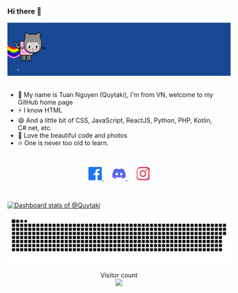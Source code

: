 ### Hi there 👋

<!--
**Niefee/niefee** is a ✨ _special_ ✨ repository because its `README.md` (this file) appears on your GitHub profile.

Here are some ideas to get you started:

- 🔭 I’m currently working on ...
- 🌱 I’m currently learning ...
- 👯 I’m looking to collaborate on ...
- 🤔 I’m looking for help with ...
- 💬 Ask me about ...
- 📫 How to reach me: ...
- 😄 Pronouns: ...
- ⚡ Fun fact: ...
- thanks profile template from Niefee : https://github.com/Niefee/niefee
-->

<div align="center">
    <img src="https://raw.githubusercontent.com/Quytaki/Quytaki/main/assets/fly.webp" height="120px" />
</div>

<br/>

- 🌱 My name is Tuan Nguyen (Quytaki), I'm from VN, welcome to my GitHub home page
- ⚡ I know HTML
- 😄 And a little bit of CSS, JavaScript, ReactJS, Python, PHP, Kotlin, C#.net, etc.
- 💖 Love the beautiful code and photos
- 🔥 One is never too old to learn.

<br/>

<!-- Social links -->
<p align="center">
  <a href="https://facebook.com/quytisnotwibu" target="_blank" rel="noopener noreferrer" style="margin-right:20px;">
    <svg role="img" viewBox="0 0 24 24" width="30" height="30" fill="#1877F2" xmlns="http://www.w3.org/2000/svg">
      <title>Facebook</title>
      <path d="M22.675 0h-21.35C.595 0 0 .594 0 1.326v21.348C0 23.406.595 24 1.326 24H12.82v-9.294H9.692v-3.622h3.127V8.413c0-3.1 1.894-4.788 4.659-4.788 1.325 0 2.464.099 2.796.143v3.24l-1.918.001c-1.504 0-1.796.715-1.796 1.763v2.31h3.59l-.467 3.622h-3.123V24h6.116C23.405 24 24 23.406 24 22.674V1.326C24 .594 23.405 0 22.675 0z"/>
    </svg>
  </a>
  <a href="https://discord.gg/qkdqgUuq" target="_blank" rel="noopener noreferrer" style="margin-right:20px;">
    <svg role="img" viewBox="0 0 24 24" width="30" height="30" fill="#5865F2" xmlns="http://www.w3.org/2000/svg">
      <title>Discord</title>
      <path d="M20.317 4.3698a19.7913 19.7913 0 00-4.8851-1.5152.0741.0741 0 00-.0785.0371c-.211.3753-.4447.8648-.6083 1.2495-1.8447-.2762-3.68-.2762-5.4868 0-.1636-.3933-.4058-.8742-.6177-1.2495a.077.077 0 00-.0785-.037 19.7363 19.7363 0 00-4.8852 1.515.0699.0699 0 00-.0321.0277C.5334 9.0458-.319 13.5799.0992 18.0578a.0824.0824 0 00.0312.0561c2.0528 1.5076 4.0413 2.4228 5.9929 3.0294a.0777.0777 0 00.0842-.0276c.4616-.6304.8731-1.2952 1.226-1.9942a.076.076 0 00-.0416-.1057c-.6528-.2476-1.2743-.5495-1.8722-.8923a.077.077 0 01-.0076-.1277c.1258-.0943.2517-.1923.3718-.2914a.0743.0743 0 01.0776-.0105c3.9278 1.7933 8.18 1.7933 12.0614 0a.0739.0739 0 01.0785.0095c.12.099.246.1981.372.2924a.0766.0766 0 01-.006.1276 12.2986 12.2986 0 01-1.873.8914.0766.0766 0 00-.0407.1067c.3604.698.7719 1.3628 1.225 1.9932a.076.076 0 00.0842.0286c1.961-.6067 3.9495-1.5219 6.0023-3.0294a.077.077 0 00.0313-.0552c.5004-5.177-.8382-9.6739-3.5485-13.6604a.061.061 0 00-.0312-.028zM8.02 15.3312c-1.1825 0-2.1569-1.0857-2.1569-2.419 0-1.3332.9555-2.4189 2.157-2.4189 1.2108 0 2.1757 1.0952 2.1568 2.419 0 1.3332-.9555 2.4189-2.1569 2.4189zm7.9748 0c-1.1824 0-2.1568-1.0857-2.1568-2.419 0-1.3332.9554-2.4189 2.1568-2.4189 1.2109 0 2.1758 1.0952 2.1569 2.419 0 1.3332-.946 2.4189-2.1569 2.4189z"/>
    </svg>
  </a>
  <a href="https://instagram.com/quyt_ted" target="_blank" rel="noopener noreferrer">
    <svg role="img" viewBox="0 0 24 24" width="30" height="30" fill="#E4405F" xmlns="http://www.w3.org/2000/svg">
      <title>Instagram</title>
      <path d="M12 2.163c3.204 0 3.584.012 4.85.07 1.366.062 2.633.34 3.608 1.314.975.975 1.252 2.243 1.314 3.608.058 1.266.069 1.645.069 4.85s-.012 3.584-.07 4.85c-.062 1.366-.34 2.633-1.314 3.608-.975.975-2.243 1.252-3.608 1.314-1.266.058-1.645.069-4.85.069s-3.584-.012-4.85-.07c-1.366-.062-2.633-.34-3.608-1.314-.975-.975-1.252-2.243-1.314-3.608C2.175 15.584 2.163 15.204 2.163 12s.012-3.584.07-4.85c.062-1.366.34-2.633 1.314-3.608C4.522 2.503 5.79 2.226 7.156 2.164 8.422 2.105 8.802 2.163 12 2.163zm0-2.163C8.741 0 8.332.013 7.052.072 5.782.131 4.507.443 3.362 1.588 2.218 2.732 1.906 4.007 1.847 5.277.788 6.557.775 6.966.775 12c0 5.034.013 5.443.072 6.723.059 1.27.371 2.545 1.515 3.69 1.144 1.144 2.419 1.456 3.689 1.515 1.28.059 1.689.072 6.723.072 5.034 0 5.443-.013 6.723-.072 1.27-.059 2.545-.371 3.69-1.515 1.144-1.145 1.456-2.42 1.515-3.69.059-1.28.072-1.689.072-6.723 0-5.034-.013-5.443-.072-6.723-.059-1.27-.371-2.545-1.515-3.69-1.145-1.145-2.42-1.457-3.69-1.516C17.443.013 17.034 0 12 0z"/>
      <path d="M12 5.838a6.162 6.162 0 1 0 0 12.324 6.162 6.162 0 0 0 0-12.324zm0 10.162a3.999 3.999 0 1 1 0-7.998 3.999 3.999 0 0 1 0 7.998z"/>
      <circle cx="18.406" cy="5.594" r="1.44"/>
    </svg>
  </a>
</p>

<br/>

<!-- Copy-paste in your Readme.md file -->

[![Dashboard stats of @Quytaki](https://next.ossinsight.io/widgets/official/compose-user-dashboard-stats/thumbnail.png?user_id=87664049&image_size=auto&color_scheme=dark)](https://next.ossinsight.io/widgets/official/compose-user-dashboard-stats?user_id=87664049)

<!-- Made with [OSS Insight](https://ossinsight.io/) -->


<div align="center">
    <picture align="center">
      <source media="(prefers-color-scheme: dark)" srcset="https://raw.githubusercontent.com/Quytaki/Quytaki/main/assets/github-contribution-grid-snake.svg">
      <source media="(prefers-color-scheme: light)" srcset="https://raw.githubusercontent.com/Quytaki/Quytaki/main/assets/github-contribution-grid-snake.svg">
      <img alt="github contribution grid snake animation" src="https://raw.githubusercontent.com/Quytaki/Quytaki/main/assets/github-contribution-grid-snake.svg">
    </picture>
</div>


<p align="center"> 
  <div align="center">Visitor count</div>
  <div align="center">
    <img src="https://profile-counter.glitch.me/Quytaki/count.svg"/>
  </div> 
</p>
